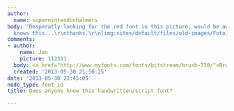 ```yaml
---
author:
  name: supernintendochalmers
body: "Desperatly looking for the red font in this picture, would be awesome if someone
  knows this...\r\nthanks.\r\n[img:sites/default/files/old-images/Foto_4417.JPG]"
comments:
- author:
    name: Jan
    picture: 112311
  body: <a href="http://www.myfonts.com/fonts/bitstream/brush-738/">Brush 738</a>.
  created: '2013-05-30 21:56:25'
date: '2013-05-30 21:45:05'
node_type: font_id
title: Does anyone know this handwritten/script font?

---
```

